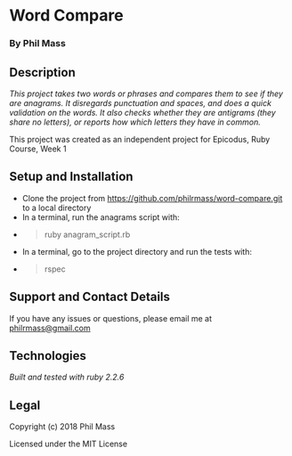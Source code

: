 # Word Compare

### By **Phil Mass**

## Description

_This project takes two words or phrases and compares them to see if they are anagrams. It disregards punctuation and spaces, and does a quick validation on the words. It also checks whether they are antigrams (they share no letters), or reports how which letters they have in common._

This project was created as an independent project for Epicodus, Ruby Course, Week 1

## Setup and Installation

* Clone the project from https://github.com/philrmass/word-compare.git to a local directory
* In a terminal, run the anagrams script with:
 * > ruby anagram_script.rb
* In a terminal, go to the project directory and run the tests with:
 * > rspec

## Support and Contact Details

If you have any issues or questions, please email me at philrmass@gmail.com

## Technologies

_Built and tested with ruby 2.2.6_

## Legal

Copyright (c) 2018 Phil Mass

Licensed under the MIT License
